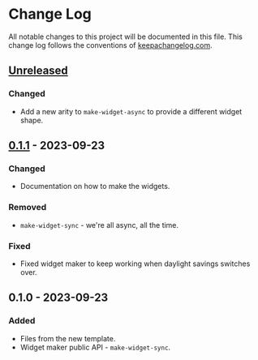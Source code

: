 # Change Log
All notable changes to this project will be documented in this file. This change log follows the conventions of [keepachangelog.com](http://keepachangelog.com/).

## [Unreleased]
### Changed
- Add a new arity to `make-widget-async` to provide a different widget shape.

## [0.1.1] - 2023-09-23
### Changed
- Documentation on how to make the widgets.

### Removed
- `make-widget-sync` - we're all async, all the time.

### Fixed
- Fixed widget maker to keep working when daylight savings switches over.

## 0.1.0 - 2023-09-23
### Added
- Files from the new template.
- Widget maker public API - `make-widget-sync`.

[Unreleased]: https://github.com/aoc2022/aoc2022/compare/0.1.1...HEAD
[0.1.1]: https://github.com/aoc2022/aoc2022/compare/0.1.0...0.1.1

